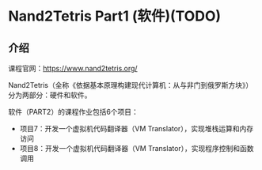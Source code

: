 # Nand2Tetris Part1 (软件)(TODO)

## 介绍

课程官网：https://www.nand2tetris.org/

Nand2Tetris（全称《依据基本原理构建现代计算机：从与非门到俄罗斯方块》）分为两部分：硬件和软件。

软件（PART2）的课程作业包括6个项目：

- 项目7：开发一个虚拟机代码翻译器（VM Translator），实现堆栈运算和内存访问
- 项目8：开发一个虚拟机代码翻译器（VM Translator），实现程序控制和函数调用